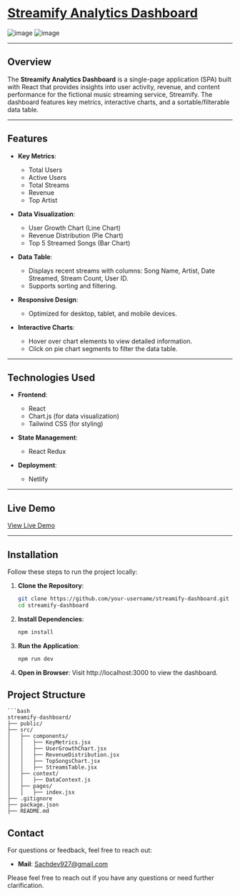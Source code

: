 
# [Streamify Analytics Dashboard](https://spontaneous-kleicha-63fa6a.netlify.app/)

![image](https://github.com/user-attachments/assets/1de65927-7d80-4b38-94da-30f20cb4010f)
![image](https://github.com/user-attachments/assets/8b1c029a-0fc7-493f-b88d-874167730353)


---

## **Overview**
The **Streamify Analytics Dashboard** is a single-page application (SPA) built with React that provides insights into user activity, revenue, and content performance for the fictional music streaming service, Streamify. The dashboard features key metrics, interactive charts, and a sortable/filterable data table.

---

## **Features**
- **Key Metrics**:
  - Total Users
  - Active Users
  - Total Streams
  - Revenue
  - Top Artist

- **Data Visualization**:
  - User Growth Chart (Line Chart)
  - Revenue Distribution (Pie Chart)
  - Top 5 Streamed Songs (Bar Chart)

- **Data Table**:
  - Displays recent streams with columns: Song Name, Artist, Date Streamed, Stream Count, User ID.
  - Supports sorting and filtering.

- **Responsive Design**:
  - Optimized for desktop, tablet, and mobile devices.

- **Interactive Charts**:
  - Hover over chart elements to view detailed information.
  - Click on pie chart segments to filter the data table.

---

## **Technologies Used**
- **Frontend**:
  - React
  - Chart.js (for data visualization)
  - Tailwind CSS (for styling)

- **State Management**:
  - React Redux

- **Deployment**:
  - Netlify

---

## **Live Demo**
[View Live Demo](https://spontaneous-kleicha-63fa6a.netlify.app/)

---

## **Installation**
Follow these steps to run the project locally:

1. **Clone the Repository**:
   ```bash
   git clone https://github.com/your-username/streamify-dashboard.git
   cd streamify-dashboard

2. **Install Dependencies**:
    ```bash
    npm install

3. **Run the Application**:
    ```bash
    npm run dev

4. **Open in Browser**:
Visit http://localhost:3000 to view the dashboard.

## **Project Structure**
    ```bash
    streamify-dashboard/
    ├── public/
    ├── src/
    │   ├── components/
    │   │   ├── KeyMetrics.jsx
    │   │   ├── UserGrowthChart.jsx
    │   │   ├── RevenueDistribution.jsx
    │   │   ├── TopSongsChart.jsx
    │   │   ├── StreamsTable.jsx
    │   ├── context/
    │   │   ├── DataContext.js
    │   ├── pages/
    │   │   ├── index.jsx
    ├── .gitignore
    ├── package.json
    ├── README.md

## **Contact**

For questions or feedback, feel free to reach out:

- **Mail**: Sachdev927@gmail.com

Please feel free to reach out if you have any questions or need further clarification.


